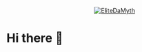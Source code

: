<p align="center">
  <a href="https://elitedamyth.xyz/"><img src="https://github.com/EliteDaMyth/elitedamyth/blob/master/EliteDaMyth.png?raw=true" alt="EliteDaMyth"/></a>
</p>

# Hi there 👋

<!--
**EliteDaMyth/elitedamyth** is a ✨ _special_ ✨ repository because its `README.md` (this file) appears on your GitHub profile.

Here are some ideas to get you started:

- 🔭 I’m currently working on ...
- 🌱 I’m currently learning ...
- 👯 I’m looking to collaborate on ...
- 🤔 I’m looking for help with ...
- 💬 Ask me about ...
- 📫 How to reach me: ...
- 😄 Pronouns: ...
- ⚡ Fun fact: ...
-->

